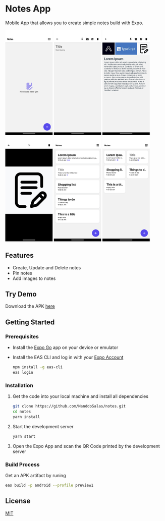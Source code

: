 # Notes App

Mobile App that allows you to create simple notes build with Expo.

<div>
<img  src="./assets/screenshots/1.png" width="150"/>
<img  src="./assets/screenshots/2.png" width="150"/>
<img  src="./assets/screenshots/3.png" width="150"/>
<img  src="./assets/screenshots/4.png" width="150"/>
<img  src="./assets/screenshots/5.png" width="150"/>
<img  src="./assets/screenshots/6.png" width="150"/>
</div>

## Features

- Create, Update and Delete notes
- Pin notes
- Add images to notes

## Try Demo

Download the APK [here](https://github.com/NanddoSalas/notes/releases/download/v.1.0.0/application-480a27b9-1a5d-4345-8e5c-93dbc8f81ed0.apk)

## Getting Started

### Prerequisites

- Install the [Expo Go](https://play.google.com/store/apps/details?id=host.exp.exponent&pli=1) app on your device or emulator

- Install the EAS CLI and log in with your [Expo Account](expo.dev)

  ```bash
  npm install -g eas-cli
  eas login
  ```

### Installation

1. Get the code into your local machine and install all dependencies

   ```bash
   git clone https://github.com/NanddoSalas/notes.git
   cd notes
   yarn install
   ```

2. Start the development server

   ```bash
   yarn start
   ```

3. Open the Expo App and scan the QR Code printed by the development server

### Build Process

Get an APK artifact by runing

```bash
eas build -p android --profile preview1

```

## License

[MIT](LICENSE)
